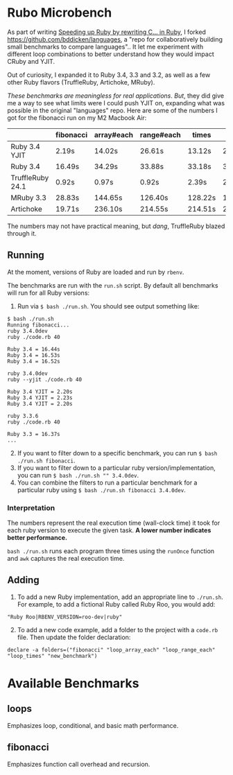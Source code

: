 # Rubo Microbench

As part of writing [Speeding up Ruby by rewriting C... in Ruby](https://jpcamara.com/2024/12/01/speeding-up-ruby.html), I forked https://github.com/bddicken/languages, a "repo for collaboratively building small benchmarks to compare languages".. It let me experiment with different loop combinations to better understand how they would impact CRuby and YJIT.

Out of curiosity, I expanded it to Ruby 3.4, 3.3 and 3.2, as well as a few other Ruby flavors (TruffleRuby, Artichoke, MRuby).

_These benchmarks are meaningless for real applications_. *_But_*, they did give me a way to see what limits were I could push YJIT on, expanding what was possible in the original "languages" repo. Here are some of the numbers I got for the fibonacci run on my M2 Macbook Air:

<table>
<thead>
<tr>
<th></th>
<th>fibonacci</th>
<th>
array#each
</th>
<th>range#each</th>
<th>times</th>
<th>for</th>
<th>while</th>
<th>loop do</th>
</tr>
</thead>
<tbody>
<tr>
<td>Ruby 3.4 YJIT</td><td>2.19s</td>
<td>14.02s</td>
<td>26.61s</td>
<td>13.12s</td>
<td>27.38s</td>
<td>37.10s</td>
<td>13.95s</td></tr>
<tr>
<td>Ruby 3.4</td>
<td>16.49s</td>
<td>34.29s</td><td>33.88s</td>
<td>33.18s</td>
<td>36.32s</td>
<td>37.14s</td>
<td>50.65s</td>
</tr>
<tr><td>TruffleRuby 24.1</td><td>0.92s</td>
<td>0.97s</td>
<td>0.92s</td><td>2.39s</td>
<td>2.06s</td><td>3.90s</td>
<td>0.77s</td>
</tr><tr>
<td>MRuby 3.3</td>
<td>28.83s</td>
<td>144.65s</td>
<td>126.40s</td>
<td>128.22s</td>
<td>133.58s</td><td>91.55s</td>
<td>144.93s</td>
</tr>
<tr>
<td>Artichoke</td>
<td>19.71s</td>
<td>236.10s</td><td>214.55s</td>
<td>214.51s</td>
<td>215.95s</td>
<td>174.70s</td>
<td>264.67s</td>
</tr>
</tbody>
</table>

The numbers may not have practical meaning, but _dang_, TruffleRuby blazed through it.

## Running

At the moment, versions of Ruby are loaded and run by `rbenv`.

The benchmarks are run with the `run.sh` script. By default all benchmarks will run for all Ruby versions:

1. Run via `$ bash ./run.sh`.
  You should see output something like:
  
  ```
  $ bash ./run.sh
  Running fibonacci...
  ruby 3.4.0dev
  ruby ./code.rb 40

  Ruby 3.4 = 16.44s
  Ruby 3.4 = 16.53s
  Ruby 3.4 = 16.52s

  ruby 3.4.0dev
  ruby --yjit ./code.rb 40

  Ruby 3.4 YJIT = 2.20s
  Ruby 3.4 YJIT = 2.23s
  Ruby 3.4 YJIT = 2.20s

  ruby 3.3.6
  ruby ./code.rb 40

  Ruby 3.3 = 16.37s
  ...
  ```
2. If you want to filter down to a specific benchmark, you can run `$ bash ./run.sh fibonacci`.
3. If you want to filter down to a particular ruby version/implementation, you can run `$ bash ./run.sh "" 3.4.0dev`.
4. You can combine the filters to run a particular benchmark for a particular ruby using `$ bash ./run.sh fibonacci 3.4.0dev`.

### Interpretation

The numbers represent the real execution time (wall-clock time) it took for each ruby version to execute the given task. **A lower number indicates better performance.**

`bash ./run.sh` runs each program three times using the `runOnce` function and `awk` captures the real execution time.

## Adding

1. To add a new Ruby implementation, add an appropriate line to `./run.sh`. For example, to add a fictional Ruby called Ruby Roo, you would add:

  ```
  "Ruby Roo|RBENV_VERSION=roo-dev|ruby"
  ```
2. To add a new code example, add a folder to the project with a `code.rb` file. Then update the folder declaration:

  ```
  declare -a folders=("fibonacci" "loop_array_each" "loop_range_each" "loop_times" "new_benchmark")
  ```

# Available Benchmarks

## loops

Emphasizes loop, conditional, and basic math performance.

## fibonacci

Emphasizes function call overhead and recursion.
